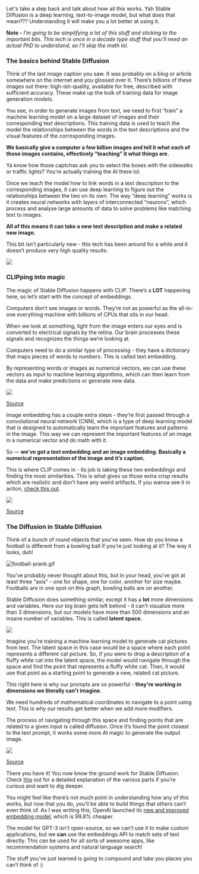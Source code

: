 Let's take a step back and talk about how all this works. Yah Stable Diffusion is a deep learning, text-to-image model, but what does that mean??? Understanding it will make you a lot better at using it.

**Note -** *I’m going to be simplifying a lot of this stuff and sticking to the important bits. This tech is once in a decade type stuff that you’ll need an actual PhD to understand, so I’ll skip the math lol.*

### The basics behind Stable Diffusion

Think of the last image caption you saw. It was probably on a blog or article somewhere on the internet and you glossed over it. There’s billions of these images out there: high-ish-quality, available for free, described with sufficient accuracy. These make up the bulk of training data for image generation models.

You see, in order to generate images from text, we need to first “train” a machine learning model on a large dataset of images and their corresponding text descriptions.  This training data is used to teach the model the relationships between the words in the text descriptions and the visual features of the corresponding images.

**We basically give a computer a few billion images and tell it what each of those images contains, effectively “teaching” it what things are.** 

Ya know how those captchas ask you to select the boxes with the sidewalks or traffic lights? You’re actually training the AI there lol.

Once we teach the model how to link words in a text description to the corresponding images, it can use deep learning to figure out the relationships between the two on its own. The way “deep learning” works is it creates neural networks with layers of interconnected “neurons”, which process and analyse large amounts of data to solve problems like matching text to images.

**All of this means it can take a new text description and make a related new image.**

This bit isn’t particularly new - this tech has been around for a while and it doesn’t produce very high quality results. 

![](https://hackmd.io/_uploads/H1q-DpE5i.png)

### CLIPping into magic

The magic of Stable Diffusion happens with CLIP. There’s a **LOT** happening here, so let’s start with the concept of embeddings.

Computers don’t see images or words. They’re not as powerful as the all-in-one everything machine with billions of CPUs that sits in our head.

When we look at something, light from the image enters our eyes and is converted to electrical signals by the retina. Our brain processes these signals and recognizes the things we’re looking at. 

Computers need to do a similar type of processing - they have a dictionary that maps pieces of words to numbers. This is called text embedding.

By representing words or images as numerical vectors, we can use these vectors as input to machine learning algorithms, which can then learn from the data and make predictions or generate new data.

![](https://hackmd.io/_uploads/BkFDw6Eqo.png)

[Source](https://www.youtube.com/watch?v=F1X4fHzF4mQ)

Image embedding has a couple extra steps - they’re first passed through a convolutional neural network (CNN), which is a type of deep learning model that is designed to automatically learn the important features and patterns in the image. This way we can represent the important features of an image in a numerical vector and do math with it.

So — **we’ve got a text embedding and an image embedding. Basically a numerical representation of the image and it’s caption.** 

This is where CLIP comes in - its job is taking these two embeddings and finding the most similarities. This is what gives us those extra crisp results which are realistic and don’t have any weird artifacts. If you wanna see it in action, [check this out](https://huggingface.co/spaces/EleutherAI/clip-guided-diffusion).

![](https://hackmd.io/_uploads/rJYFv6Nco.png)

[Source](https://www.youtube.com/watch?v=F1X4fHzF4mQ)

### The Diffusion in Stable Diffusion

Think of a bunch of round objects that you’ve seen. How do you know a football is different from a bowling ball if you’re just looking at it? The way it looks, duh! 

![football-prank.gif](https://hackmd.io/_uploads/HybC9mB5o.gif)

You’ve probably never thought about this, but in your head, you’ve got at least three “axis” - one for shape, one for color, another for size maybe. Footballs are in one spot on this graph, bowling balls are on another.

Stable Diffusion does something similar, except it has a **lot** more dimensions and variables. Here our big brain gets left behind - it can’t visualize more than 3 dimensions, but our models have more than 500 dimensions and an insane number of variables. This is called **latent space.**

![](https://hackmd.io/_uploads/SkK9v6Nco.png)

Imagine you're training a machine learning model to generate cat pictures from text. The latent space in this case would be a space where each point represents a different cat picture. So, if you were to drop a description of a fluffy white cat into the latent space, the model would navigate through the space and find the point that represents a fluffy white cat. Then, it would use that point as a starting point to generate a new, related cat picture.

This right here is why our prompts are so powerful - **they're working in dimensions we literally can't imagine**. 

We need hundreds of mathematical coordinates to navigate to a point using text. This is why our results get better when we add more modifiers.

The process of navigating through this space and finding points that are related to a given input is called diffusion. Once it’s found the point closest to the text prompt, it works some more AI magic to generate the output image. 

![](https://hackmd.io/_uploads/HJEowaE5j.png)

[Source](https://www.youtube.com/watch?v=SVcsDDABEkM)

There you have it! You now know the ground work for Stable Diffusion. Check [this](https://jalammar.github.io/illustrated-stable-diffusion/) out for a detailed explanation of the various parts if you’re curious and want to dig deeper.

You might feel like there’s not much point in understanding how any of this works, but now that you do, you’ll be able to build things that others can’t even think of. As I was writing this, OpenAI launched its [new and improved embedding model](https://openai.com/blog/new-and-improved-embedding-model/), which is 99.8% cheaper. 

The model for GPT-3 isn’t open-source, so we can’t use it to make custom applications, but we **can** use the embeddings API to match sets of text directly. This can be used for all sorts of awesome apps, like recommendation systems and natural language search! 

The stuff you’ve just learned is going to compound and take you places you can’t think of :)
